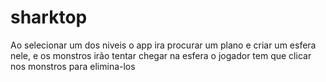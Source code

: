 # sharktop

Ao selecionar um dos niveis o app ira procurar um plano e criar um esfera nele, e os monstros irão tentar chegar na esfera o jogador tem que  clicar nos monstros para elimina-los
